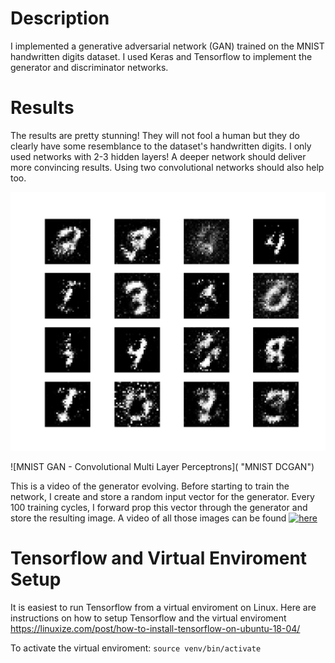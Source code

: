 # Description
I implemented a generative adversarial network (GAN) trained on the MNIST handwritten digits dataset. I used Keras and Tensorflow to implement the generator and discriminator networks.

# Results 
The results are pretty stunning! They will not fool a human but they do clearly have some resemblance to the dataset's handwritten digits. 
I only used networks with 2-3 hidden layers! A deeper network should deliver more convincing results. Using two convolutional networks should also help too.

![MNIST GAN - Simple Multi Layer Perceptrons](https://github.com/PeterJochem/MNIST_GAN/blob/master/simpleNetworkResults.png  "MNIST GAN - Simple Multi Layer Perceptrons")

![MNIST GAN - Convolutional Multi Layer Perceptrons](  "MNIST DCGAN")


This is a video of the generator evolving. Before starting to train the network, I create and store a random input vector for the generator. Every 100 training cycles, I forward prop this vector through the generator and store the resulting image. A video of all those images can be found 
[![here](https://youtu.be/K0t_Qji7sWk)](https://youtu.be/K0t_Qji7sWk)

# Tensorflow and Virtual Enviroment Setup
It is easiest to run Tensorflow from a virtual enviroment on Linux. Here are instructions on how to setup Tensorflow and the virtual enviroment https://linuxize.com/post/how-to-install-tensorflow-on-ubuntu-18-04/

To activate the virtual enviroment: ```source venv/bin/activate```

